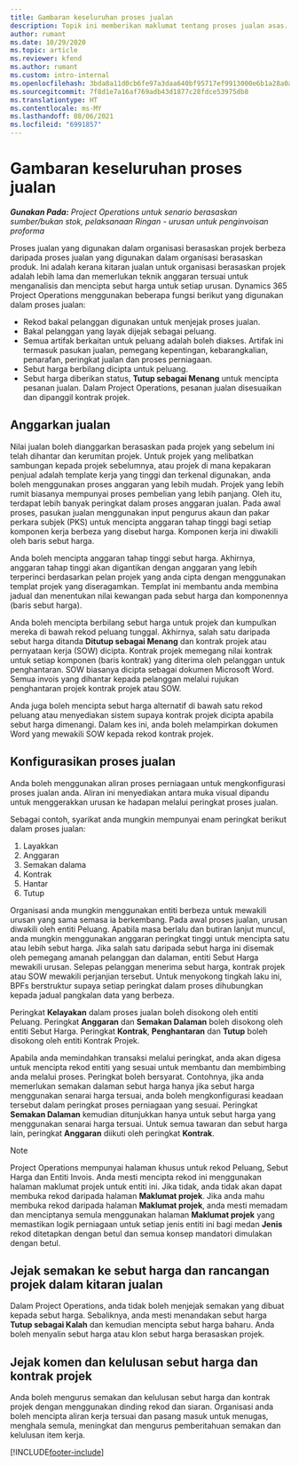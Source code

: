 ```yaml
---
title: Gambaran keseluruhan proses jualan
description: Topik ini memberikan maklumat tentang proses jualan asas.
author: rumant
ms.date: 10/29/2020
ms.topic: article
ms.reviewer: kfend
ms.author: rumant
ms.custom: intro-internal
ms.openlocfilehash: 3bda8a11d0cb6fe97a3daa640bf95717ef9913000e6b1a28a0a27a35527dbf6f
ms.sourcegitcommit: 7f8d1e7a16af769adb43d1877c28fdce53975db8
ms.translationtype: HT
ms.contentlocale: ms-MY
ms.lasthandoff: 08/06/2021
ms.locfileid: "6991857"
---
```

# <a name="sales-process-overview"></a>Gambaran keseluruhan proses jualan

_**Gunakan Pada:** Project Operations untuk senario berasaskan sumber/bukan stok, pelaksanaan Ringan - urusan untuk penginvoisan proforma_

Proses jualan yang digunakan dalam organisasi berasaskan projek berbeza daripada proses jualan yang digunakan dalam organisasi berasaskan produk. Ini adalah kerana kitaran jualan untuk organisasi berasaskan projek adalah lebih lama dan memerlukan teknik anggaran tersuai untuk menganalisis dan mencipta sebut harga untuk setiap urusan. Dynamics 365 Project Operations menggunakan beberapa fungsi berikut yang digunakan dalam proses jualan:

- Rekod bakal pelanggan digunakan untuk menjejak proses jualan.
- Bakal pelanggan yang layak dijejak sebagai peluang.
- Semua artifak berkaitan untuk peluang adalah boleh diakses. Artifak ini termasuk pasukan jualan, pemegang kepentingan, kebarangkalian, penarafan, peringkat jualan dan proses perniagaan.
- Sebut harga berbilang dicipta untuk peluang.
- Sebut harga diberikan status, **Tutup sebagai Menang** untuk mencipta pesanan jualan. Dalam Project Operations, pesanan jualan disesuaikan dan dipanggil kontrak projek.

## <a name="estimate-a-sale"></a>Anggarkan jualan
Nilai jualan boleh dianggarkan berasaskan pada projek yang sebelum ini telah dihantar dan kerumitan projek. Untuk projek yang melibatkan sambungan kepada projek sebelumnya, atau projek di mana kepakaran penjual adalah template kerja yang tinggi dan terkenal digunakan, anda boleh menggunakan proses anggaran yang lebih mudah. Projek yang lebih rumit biasanya mempunyai proses pembelian yang lebih panjang. Oleh itu, terdapat lebih banyak peringkat dalam proses anggaran jualan. Pada awal proses, pasukan jualan menggunakan input pengurus akaun dan pakar perkara subjek (PKS) untuk mencipta anggaran tahap tinggi bagi setiap komponen kerja berbeza yang disebut harga. Komponen kerja ini diwakili oleh baris sebut harga. 

Anda boleh mencipta anggaran tahap tinggi sebut harga. Akhirnya, anggaran tahap tinggi akan digantikan dengan anggaran yang lebih terperinci berdasarkan pelan projek yang anda cipta dengan menggunakan templat projek yang diseragamkan. Templat ini membantu anda membina jadual dan menentukan nilai kewangan pada sebut harga dan komponennya (baris sebut harga). 

Anda boleh mencipta berbilang sebut harga untuk projek dan kumpulkan mereka di bawah rekod peluang tunggal. Akhirnya, salah satu daripada sebut harga ditanda **Ditutup sebagai Menang** dan kontrak projek atau pernyataan kerja (SOW) dicipta. Kontrak projek memegang nilai kontrak untuk setiap komponen (baris kontrak) yang diterima oleh pelanggan untuk penghantaran. SOW biasanya dicipta sebagai dokumen Microsoft Word. Semua invois yang dihantar kepada pelanggan melalui rujukan penghantaran projek kontrak projek atau SOW.

Anda juga boleh mencipta sebut harga alternatif di bawah satu rekod peluang atau menyediakan sistem supaya kontrak projek dicipta apabila sebut harga dimenangi. Dalam kes ini, anda boleh melampirkan dokumen Word yang mewakili SOW kepada rekod kontrak projek.

## <a name="configure-the-sales-process"></a>Konfigurasikan proses jualan
Anda boleh menggunakan aliran proses perniagaan untuk mengkonfigurasi proses jualan anda. Aliran ini menyediakan antara muka visual dipandu untuk menggerakkan urusan ke hadapan melalui peringkat proses jualan.

Sebagai contoh, syarikat anda mungkin mempunyai enam peringkat berikut dalam proses jualan:

1. Layakkan
2. Anggaran
3. Semakan dalama
4. Kontrak
5. Hantar
6. Tutup
 
Organisasi anda mungkin menggunakan entiti berbeza untuk mewakili urusan yang sama semasa ia berkembang. Pada awal proses jualan, urusan diwakili oleh entiti Peluang. Apabila masa berlalu dan butiran lanjut muncul, anda mungkin menggunakan anggaran peringkat tinggi untuk mencipta satu atau lebih sebut harga. Jika salah satu daripada sebut harga ini disemak oleh pemegang amanah pelanggan dan dalaman, entiti Sebut Harga mewakili urusan. Selepas pelanggan menerima sebut harga, kontrak projek atau SOW mewakili perjanjian tersebut. Untuk menyokong tingkah laku ini, BPFs berstruktur supaya setiap peringkat dalam proses dihubungkan kepada jadual pangkalan data yang berbeza.

Peringkat **Kelayakan** dalam proses jualan boleh disokong oleh entiti Peluang. Peringkat **Anggaran** dan **Semakan Dalaman** boleh disokong oleh entiti Sebut Harga. Peringkat **Kontrak**, **Penghantaran** dan **Tutup** boleh disokong oleh entiti Kontrak Projek.

Apabila anda memindahkan transaksi melalui peringkat, anda akan digesa untuk mencipta rekod entiti yang sesuai untuk membantu dan membimbing anda melalui proses. Peringkat boleh bersyarat. Contohnya, jika anda memerlukan semakan dalaman sebut harga hanya jika sebut harga menggunakan senarai harga tersuai, anda boleh mengkonfigurasi keadaan tersebut dalam peringkat proses perniagaan yang sesuai. Peringkat **Semakan Dalaman** kemudian ditunjukkan hanya untuk sebut harga yang menggunakan senarai harga tersuai. Untuk semua tawaran dan sebut harga lain, peringkat **Anggaran** diikuti oleh peringkat **Kontrak**.

> [!NOTE]
> Project Operations mempunyai halaman khusus untuk rekod Peluang, Sebut Harga dan Entiti Invois. Anda mesti mencipta rekod ini menggunakan halaman maklumat projek untuk entiti ini. Jika tidak, anda tidak akan dapat membuka rekod daripada halaman **Maklumat projek**. Jika anda mahu membuka rekod daripada halaman **Maklumat projek**, anda mesti memadam dan menciptanya semula menggunakan halaman **Maklumat projek** yang memastikan logik perniagaan untuk setiap jenis entiti ini bagi medan **Jenis** rekod ditetapkan dengan betul dan semua konsep mandatori dimulakan dengan betul.


## <a name="track-revisions-to-quotes-and-project-plans-in-the-sales-cycle"></a>Jejak semakan ke sebut harga dan rancangan projek dalam kitaran jualan
Dalam Project Operations, anda tidak boleh menjejak semakan yang dibuat kepada sebut harga. Sebaliknya, anda mesti menandakan sebut harga **Tutup sebagai Kalah** dan kemudian mencipta sebut harga baharu. Anda boleh menyalin sebut harga atau klon sebut harga berasaskan projek.

## <a name="track-comments-and-approvals-of-quotes-and-project-contracts"></a>Jejak komen dan kelulusan sebut harga dan kontrak projek
Anda boleh mengurus semakan dan kelulusan sebut harga dan kontrak projek dengan menggunakan dinding rekod dan siaran. Organisasi anda boleh mencipta aliran kerja tersuai dan pasang masuk untuk menugas, menghala semula, meningkat dan mengurus pemberitahuan semakan dan kelulusan item kerja.


[!INCLUDE[footer-include](../includes/footer-banner.md)]